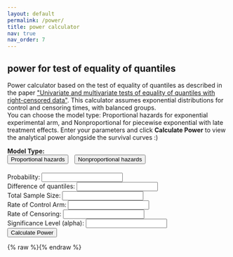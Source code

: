 ```yaml
---
layout: default
permalink: /power/
title: power calculator
nav: true
nav_order: 7
---
```


<h2>power for test of equality of quantiles</h2>

Power calculator based on the test of equality of quantiles as described in the paper ["Univariate and multivariate tests of equality of quantiles with right-censored data"](https://arxiv.org/abs/2505.03234).
This calculator assumes exponential distributions for control and censoring times, with balanced groups.  
You can choose the model type: Proportional hazards for exponential experimental arm, and Nonproportional for piecewise exponential with late treatment effects.
Enter your parameters and click **Calculate Power** to view the analytical power alongside the survival curves :)

<div>
  <label><strong>Model Type:</strong></label><br>
  <button id="model-exp" class="model-btn" style="margin-right: 10px;">Proportional hazards</button>
  <button id="model-piecewise" class="model-btn">Nonproportional hazards</button>
</div>

<form id="power-form" style="margin-top: 20px;">
  <label>Probability: <input type="number" id="prob" step="any" required></label><br>
  <label>Difference of quantiles: <input type="number" id="diff" step="any" required></label><br>
  <label>Total Sample Size: <input type="number" id="sample-size" required></label><br>
  <label>Rate of Control Arm: <input type="number" id="rate-control" step="any" required></label><br>
  <label>Rate of Censoring: <input type="number" id="rate-cens" step="any" required></label><br>
  <label>Significance Level (alpha): <input type="number" id="alpha" step="any" required></label><br>
  <div id="tcut-container" style="display:none">
    <label>Piecewise Cut Time: <input type="number" id="tcut" step="any"></label><br>
  </div>
  <button type="submit">Calculate Power</button>
</form>

<p id="result"></p>

<canvas id="survival-chart" width="800" height="400"></canvas>

<script src="https://cdn.jsdelivr.net/npm/chart.js@4.4.1/dist/chart.umd.min.js"></script>
<script src="https://cdn.jsdelivr.net/npm/chartjs-plugin-annotation@1.4.0/dist/chartjs-plugin-annotation.min.js"></script>

{% raw %}<script>
Chart.register(window['chartjs-plugin-annotation']);

function normCDF(x) {
  var sign = x < 0 ? -1 : 1;
  x = Math.abs(x) / Math.sqrt(2);
  var a1 = 0.254829592, a2 = -0.284496736, a3 = 1.421413741,
      a4 = -1.453152027, a5 = 1.061405429, p = 0.3275911;
  var t = 1 / (1 + p * x);
  var y = 1 - (((((a5 * t + a4) * t) + a3) * t + a2) * t + a1) * t * Math.exp(-x * x);
  return 0.5 * (1 + sign * y);
}

function inverseErf(x) {
  let a = 0.147;
  let ln = Math.log(1 - x * x);
  let term1 = 2 / (Math.PI * a) + ln / 2;
  let term2 = ln / a;
  return Math.sign(x) * Math.sqrt(Math.sqrt(term1 * term1 - term2) - term1);
}

function normSInv(p) {
  return Math.sqrt(2) * inverseErf(2 * p - 1);
}

function expo_pdf(x, lambda) {
  return lambda * Math.exp(-lambda * x);
}

let modelType = "exponential";

window.addEventListener("DOMContentLoaded", function () {
  const form = document.getElementById("power-form");
  document.getElementById("model-exp").addEventListener("click", () => {
    modelType = "exponential";
    document.getElementById("tcut-container").style.display = "none";
  });
  document.getElementById("model-piecewise").addEventListener("click", () => {
    modelType = "piecewise";
    document.getElementById("tcut-container").style.display = "block";
  });

  form.addEventListener("submit", function (e) {
    e.preventDefault();
    const prob = parseFloat(document.getElementById("prob").value);
    const diff = parseFloat(document.getElementById("diff").value);
    const n = parseFloat(document.getElementById("sample-size").value);
    const rateC = parseFloat(document.getElementById("rate-control").value);
    const rateCens = parseFloat(document.getElementById("rate-cens").value);
    const alpha = parseFloat(document.getElementById("alpha").value);
    const z_critical = Math.abs(normSInv(1 - alpha / 2));

    const quantC = -Math.log(1 - prob) / rateC;
    let rateE, quantE, phiE;

    if (modelType === "piecewise") {
      const tcut = parseFloat(document.getElementById("tcut").value);
      if (quantC - tcut <= diff) {
        alert("Invalid parameters: quantC - tcut must be greater than diff.");
        return;
      }
      rateE = (Math.log(1 - prob) + rateC * tcut) / (tcut + diff - quantC);
      const cutoffProb = 1 - Math.exp(-rateC * tcut);
      if (prob < cutoffProb) {
        quantE = -Math.log(1 - prob) / rateC;
      } else {
        quantE = tcut - (Math.log(1 - prob) + rateC * tcut) / rateE;
      }
      phiE = (rateC / (rateC + rateCens)) * (Math.exp((rateC + rateCens) * tcut) - 1)
          + (rateE / (rateE + rateCens)) * Math.exp((rateC - rateE) * tcut)
          * (Math.exp((rateE + rateCens) * quantE) - Math.exp((rateE + rateCens) * tcut));
    } else {
      rateE = -Math.log(1 - prob) / (quantC - diff);
      quantE = quantC - diff;
      phiE = rateE / (rateE + rateCens) * (Math.exp((rateE + rateCens) * quantE) - 1);
    }

    const phiC = rateC / (rateC + rateCens) * (Math.exp((rateC + rateCens) * quantC) - 1);

    const sigma2 = Math.pow(1 - prob, 2) * (
      phiC / (0.5 * Math.pow(expo_pdf(quantC, rateC), 2)) +
      phiE / (0.5 * Math.pow(expo_pdf(quantE, rateE), 2))
    );
    const se = Math.sqrt(sigma2 / n);
    const power = 1 - normCDF(z_critical - diff / se) + normCDF(-z_critical - diff / se);

    if (isNaN(power)) {
      document.getElementById("result").innerText = "Error: invalid calculation.";
    } else {
      document.getElementById("result").innerText =
        "Estimated Power: " + (power * 100).toFixed(2) + "%";
    }

    const timeMax = Math.max(quantC, quantE) * 1.5;
    const timePoints = Array.from({ length: 100 }, (_, i) => +(timeMax * i / 99).toFixed(2));

    const survivalC = timePoints.map(t => Math.exp(-rateC * t));
    let survivalE;
    if (modelType === "piecewise") {
      const tcut = parseFloat(document.getElementById("tcut").value);
      survivalE = timePoints.map(t => {
        if (t <= tcut) return Math.exp(-rateC * t);
        return Math.exp(-rateC * tcut) * Math.exp(-rateE * (t - tcut));
      });
    } else {
      survivalE = timePoints.map(t => Math.exp(-rateE * t));
    }

    const ctx = document.getElementById("survival-chart").getContext("2d");
    if (window.survivalChartInstance) window.survivalChartInstance.destroy();

    window.survivalChartInstance = new Chart(ctx, {
      type: "line",
      data: {
        labels: timePoints,
        datasets: [
          {
            label: "Control Arm",
            data: survivalC,
            borderColor: "limegreen",
            fill: false,
            tension: 0.3,
            borderWidth: 2,
          },
          {
            label: "Experimental Arm",
            data: survivalE,
            borderColor: "darkgreen",
            fill: false,
            tension: 0.3,
            borderWidth: 2,
          }
        ],
      },
      options: {
        responsive: true,
        plugins: {
          title: {
            display: true,
            text: "Survival Functions",
            font: { size: 18 }
          },
          legend: { labels: { font: { size: 14 } } },
          annotation: {
            annotations: {
              hLine: {
                type: 'line',
                yMin: 1 - prob,
                yMax: 1 - prob,
                borderColor: 'green',
                borderWidth: 2,
                borderDash: [6, 6],
                label: {
                  content: `1 - p = ${(1 - prob).toFixed(2)}`,
                  enabled: true,
                  position: 'start',
                  backgroundColor: 'rgba(0,0,0,0.7)',
                  color: '#fff',
                  font: { style: 'italic' }
                }
              }
            }
          }
        },
        scales: {
          x: {
            title: { display: true, text: "Time", font: { size: 16 } },
            ticks: { callback: val => +val.toFixed(2) }
          },
          y: {
            min: 0,
            max: 1,
            title: { display: true, text: "Survival Probability", font: { size: 16 } },
            ticks: { stepSize: 0.2, callback: val => val.toFixed(1) }
          }
        }
      }
    });
  });
});
</script>{% endraw %}

